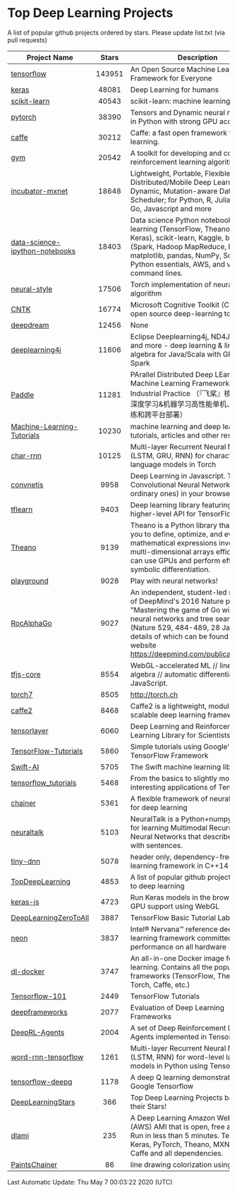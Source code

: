 # Top Deep Learning Projects
A list of popular github projects ordered by stars.
Please update list.txt (via pull requests)

|Project Name| Stars | Description |
| ---------- |:-----:| ----------- |
| [tensorflow](https://github.com/tensorflow/tensorflow) | 143951 | An Open Source Machine Learning Framework for Everyone |
| [keras](https://github.com/keras-team/keras) | 48081 | Deep Learning for humans |
| [scikit-learn](https://github.com/scikit-learn/scikit-learn) | 40543 | scikit-learn: machine learning in Python |
| [pytorch](https://github.com/pytorch/pytorch) | 38390 | Tensors and Dynamic neural networks in Python with strong GPU acceleration |
| [caffe](https://github.com/BVLC/caffe) | 30212 | Caffe: a fast open framework for deep learning. |
| [gym](https://github.com/openai/gym) | 20542 | A toolkit for developing and comparing reinforcement learning algorithms. |
| [incubator-mxnet](https://github.com/apache/incubator-mxnet) | 18648 | Lightweight, Portable, Flexible Distributed/Mobile Deep Learning with Dynamic, Mutation-aware Dataflow Dep Scheduler; for Python, R, Julia, Scala, Go, Javascript and more |
| [data-science-ipython-notebooks](https://github.com/donnemartin/data-science-ipython-notebooks) | 18403 | Data science Python notebooks: Deep learning (TensorFlow, Theano, Caffe, Keras), scikit-learn, Kaggle, big data (Spark, Hadoop MapReduce, HDFS), matplotlib, pandas, NumPy, SciPy, Python essentials, AWS, and various command lines. |
| [neural-style](https://github.com/jcjohnson/neural-style) | 17506 | Torch implementation of neural style algorithm |
| [CNTK](https://github.com/microsoft/CNTK) | 16774 | Microsoft Cognitive Toolkit (CNTK), an open source deep-learning toolkit |
| [deepdream](https://github.com/google/deepdream) | 12456 | None |
| [deeplearning4j](https://github.com/eclipse/deeplearning4j) | 11606 | Eclipse Deeplearning4j, ND4J, DataVec and more - deep learning & linear algebra for Java/Scala with GPUs + Spark |
| [Paddle](https://github.com/PaddlePaddle/Paddle) | 11281 | PArallel Distributed Deep LEarning: Machine Learning Framework from Industrial Practice （『飞桨』核心框架，深度学习&机器学习高性能单机、分布式训练和跨平台部署） |
| [Machine-Learning-Tutorials](https://github.com/ujjwalkarn/Machine-Learning-Tutorials) | 10230 | machine learning and deep learning tutorials, articles and other resources  |
| [char-rnn](https://github.com/karpathy/char-rnn) | 10125 | Multi-layer Recurrent Neural Networks (LSTM, GRU, RNN) for character-level language models in Torch |
| [convnetjs](https://github.com/karpathy/convnetjs) | 9958 | Deep Learning in Javascript. Train Convolutional Neural Networks (or ordinary ones) in your browser. |
| [tflearn](https://github.com/tflearn/tflearn) | 9403 | Deep learning library featuring a higher-level API for TensorFlow. |
| [Theano](https://github.com/Theano/Theano) | 9139 | Theano is a Python library that allows you to define, optimize, and evaluate mathematical expressions involving multi-dimensional arrays efficiently. It can use GPUs and perform efficient symbolic differentiation. |
| [playground](https://github.com/tensorflow/playground) | 9028 | Play with neural networks! |
| [RocAlphaGo](https://github.com/Rochester-NRT/RocAlphaGo) | 9027 | An independent, student-led replication of DeepMind's 2016 Nature publication, "Mastering the game of Go with deep neural networks and tree search" (Nature 529, 484-489, 28 Jan 2016), details of which can be found on their website https://deepmind.com/publications.html. |
| [tfjs-core](https://github.com/tensorflow/tfjs-core) | 8554 | WebGL-accelerated ML // linear algebra // automatic differentiation for JavaScript. |
| [torch7](https://github.com/torch/torch7) | 8505 | http://torch.ch |
| [caffe2](https://github.com/facebookarchive/caffe2) | 8468 | Caffe2 is a lightweight, modular, and scalable deep learning framework. |
| [tensorlayer](https://github.com/tensorlayer/tensorlayer) | 6060 | Deep Learning and Reinforcement Learning Library for Scientists 🔥 |
| [TensorFlow-Tutorials](https://github.com/nlintz/TensorFlow-Tutorials) | 5860 | Simple tutorials using Google's TensorFlow Framework |
| [Swift-AI](https://github.com/Swift-AI/Swift-AI) | 5705 | The Swift machine learning library. |
| [tensorflow_tutorials](https://github.com/pkmital/tensorflow_tutorials) | 5468 | From the basics to slightly more interesting applications of Tensorflow |
| [chainer](https://github.com/chainer/chainer) | 5361 | A flexible framework of neural networks for deep learning |
| [neuraltalk](https://github.com/karpathy/neuraltalk) | 5103 | NeuralTalk is a Python+numpy project for learning Multimodal Recurrent Neural Networks that describe images with sentences. |
| [tiny-dnn](https://github.com/tiny-dnn/tiny-dnn) | 5078 | header only, dependency-free deep learning framework in C++14 |
| [TopDeepLearning](https://github.com/aymericdamien/TopDeepLearning) | 4853 | A list of popular github projects related to deep learning |
| [keras-js](https://github.com/transcranial/keras-js) | 4723 | Run Keras models in the browser, with GPU support using WebGL |
| [DeepLearningZeroToAll](https://github.com/hunkim/DeepLearningZeroToAll) | 3887 | TensorFlow Basic Tutorial Labs |
| [neon](https://github.com/NervanaSystems/neon) | 3837 | Intel® Nervana™ reference deep learning framework committed to best performance on all hardware |
| [dl-docker](https://github.com/floydhub/dl-docker) | 3747 | An all-in-one Docker image for deep learning. Contains all the popular DL frameworks (TensorFlow, Theano, Torch, Caffe, etc.) |
| [Tensorflow-101](https://github.com/sjchoi86/Tensorflow-101) | 2449 | TensorFlow Tutorials |
| [deepframeworks](https://github.com/zer0n/deepframeworks) | 2077 | Evaluation of Deep Learning Frameworks |
| [DeepRL-Agents](https://github.com/awjuliani/DeepRL-Agents) | 2004 | A set of Deep Reinforcement Learning Agents implemented in Tensorflow. |
| [word-rnn-tensorflow](https://github.com/hunkim/word-rnn-tensorflow) | 1261 | Multi-layer Recurrent Neural Networks (LSTM, RNN) for word-level language models in Python using TensorFlow. |
| [tensorflow-deepq](https://github.com/siemanko/tensorflow-deepq) | 1178 | A deep Q learning demonstration using Google Tensorflow |
| [DeepLearningStars](https://github.com/hunkim/DeepLearningStars) | 366 | Top Deep Learning Projects based on their Stars! |
| [dlami](https://github.com/ritchieng/dlami) | 235 | A Deep Learning Amazon Web Service (AWS) AMI that is open, free and works. Run in less than 5 minutes. TensorFlow, Keras, PyTorch, Theano, MXNet, CNTK, Caffe and all dependencies. |
| [PaintsChainer](https://github.com/taizan/PaintsChainer) | 86 | line drawing colorization using chainer |

Last Automatic Update: Thu May  7 00:03:22 2020 (UTC)

